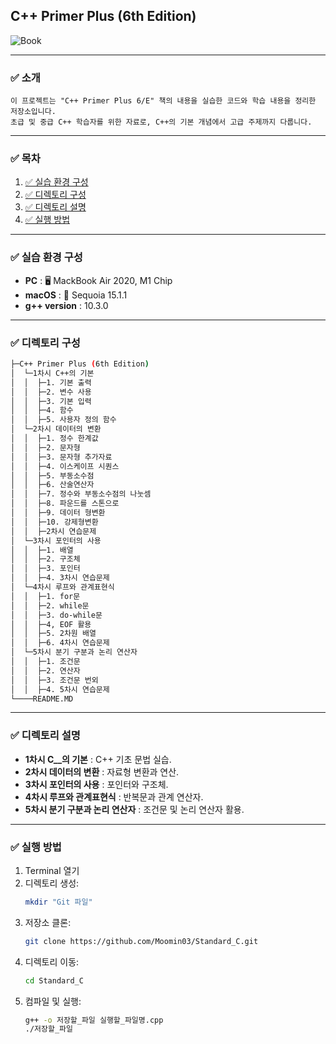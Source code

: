## C++ Primer Plus (6th Edition)


![Book](https://m.media-amazon.com/images/I/71ubmvbhDYL._SY342_.jpg)

---
### ✅ 소개
    이 프로젝트는 "C++ Primer Plus 6/E" 책의 내용을 실습한 코드와 학습 내용을 정리한 저장소입니다.
    초급 및 중급 C++ 학습자를 위한 자료로, C++의 기본 개념에서 고급 주제까지 다룹니다.

---
### ✅ 목차
1. [✅ 실습 환경 구성](#실습-환경-구성)
2. [✅ 디렉토리 구성](#디렉토리-구성)
3. [✅ 디렉토리 설명](#디렉토리-설명)
4. [✅ 실행 방법](#실행-방법)

---
<a name="실습-환경-구성"></a>
### ✅ 실습 환경 구성
- **PC** : 🖥️ MackBook Air 2020, M1 Chip
- **macOS** : 🍎 Sequoia 15.1.1
- **g++ version** : 10.3.0

---
<a name="디렉토리-구성"></a>
### ✅ 디렉토리 구성
```sh
├─C++ Primer Plus (6th Edition)
│  └─1차시 C++의 기본
│  │  ├─1. 기본 출력
│  │  ├─2. 변수 사용
│  │  ├─3. 기본 입력
│  │  ├─4. 함수
│  │  ├─5. 사용자 정의 함수
│  └─2차시 데이터의 변환
│  │  ├─1. 정수 한계값
│  │  ├─2. 문자형
│  │  ├─3. 문자형 추가자료
│  │  ├─4. 이스케이프 시퀀스
│  │  ├─5. 부동소수점
│  │  ├─6. 산술연산자
│  │  ├─7. 정수와 부동소수점의 나눗셈
│  │  ├─8. 파운드를 스톤으로
│  │  ├─9. 데이터 형변환
│  │  ├─10. 강제형변환
│  │  ├─2차시 연습문제
│  └─3차시 포인터의 사용
│  │  ├─1. 배열
│  │  ├─2. 구조체
│  │  ├─3. 포인터
│  │  ├─4. 3차시 연습문제
│  └─4차시 루프와 관계표현식
│  │  ├─1. for문
│  │  ├─2. while문
│  │  ├─3. do-while문
│  │  ├─4, EOF 활용
│  │  ├─5. 2차원 배열
│  │  ├─6. 4차시 연습문제
│  └─5차시 분기 구분과 논리 연산자
│  │  ├─1. 조건문
│  │  ├─2. 연산자
│  │  ├─3. 조건문 번외
│  │  ├─4. 5차시 연습문제
└────README.MD
```

---
<a name="디렉토리-설명"></a>
### ✅ 디렉토리 설명
- **1차시 C__의 기본** : C++ 기초 문법 실습.
- **2차시 데이터의 변환** : 자료형 변환과 연산.
- **3차시 포인터의 사용** : 포인터와 구조체.
- **4차시 루프와 관계표현식** : 반복문과 관계 연산자.
- **5차시 분기 구분과 논리 연산자** : 조건문 및 논리 연산자 활용.

---
<a name="실행-방법"></a>
### ✅ 실행 방법
1. Terminal 열기
2. 디렉토리 생성:
    ```bash
    mkdir "Git 파일"
3. 저장소 클론:
    ```bash
    git clone https://github.com/Moomin03/Standard_C.git
4. 디렉토리 이동:
    ```bash
    cd Standard_C
5. 컴파일 및 실행:
    ```bash
    g++ -o 저장할_파일 실행할_파일명.cpp
    ./저장할_파일
